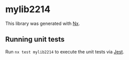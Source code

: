 # mylib2214

This library was generated with [Nx](https://nx.dev).

## Running unit tests

Run `nx test mylib2214` to execute the unit tests via [Jest](https://jestjs.io).
